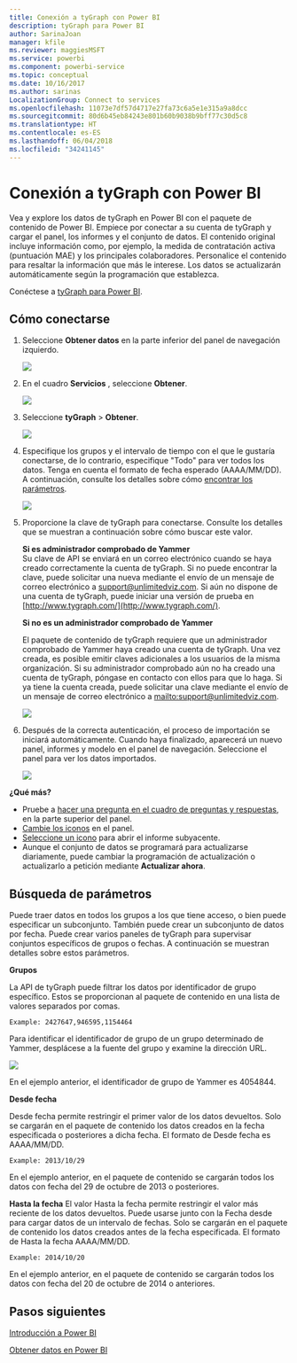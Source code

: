 ```yaml
---
title: Conexión a tyGraph con Power BI
description: tyGraph para Power BI
author: SarinaJoan
manager: kfile
ms.reviewer: maggiesMSFT
ms.service: powerbi
ms.component: powerbi-service
ms.topic: conceptual
ms.date: 10/16/2017
ms.author: sarinas
LocalizationGroup: Connect to services
ms.openlocfilehash: 11073e7df57d4717e27fa73c6a5e1e315a9a8dcc
ms.sourcegitcommit: 80d6b45eb84243e801b60b9038b9bff77c30d5c8
ms.translationtype: HT
ms.contentlocale: es-ES
ms.lasthandoff: 06/04/2018
ms.locfileid: "34241145"
---
```

# <a name="connect-to-tygraph--with-power-bi"></a>Conexión a tyGraph con Power BI
Vea y explore los datos de tyGraph en Power BI con el paquete de contenido de Power BI. Empiece por conectar a su cuenta de tyGraph y cargar el panel, los informes y el conjunto de datos. El contenido original incluye información como, por ejemplo, la medida de contratación activa (puntuación MAE) y los principales colaboradores. Personalice el contenido para resaltar la información que más le interese.  Los datos se actualizarán automáticamente según la programación que establezca.

Conéctese a [tyGraph para Power BI](https://app.powerbi.com/getdata/services/tygraph).

## <a name="how-to-connect"></a>Cómo conectarse
1. Seleccione **Obtener datos** en la parte inferior del panel de navegación izquierdo.
   
   ![](media/service-connect-to-tygraph/getdata.png)
2. En el cuadro **Servicios** , seleccione **Obtener**.
   
   ![](media/service-connect-to-tygraph/services.png)
3. Seleccione **tyGraph** \> **Obtener**.
   
   ![](media/service-connect-to-tygraph/tygraph.png)
4. Especifique los grupos y el intervalo de tiempo con el que le gustaría conectarse, de lo contrario, especifique "Todo" para ver todos los datos. Tenga en cuenta el formato de fecha esperado (AAAA/MM/DD). A continuación, consulte los detalles sobre cómo [encontrar los parámetros](#FindingParams).
   
   ![](media/service-connect-to-tygraph/parameters.png)
5. Proporcione la clave de tyGraph para conectarse. Consulte los detalles que se muestran a continuación sobre cómo buscar este valor.
   
    **Si es administrador comprobado de Yammer**  
    Su clave de API se enviará en un correo electrónico cuando se haya creado correctamente la cuenta de tyGraph. Si no puede encontrar la clave, puede solicitar una nueva mediante el envío de un mensaje de correo electrónico a support@unlimitedviz.com. Si aún no dispone de una cuenta de tyGraph, puede iniciar una versión de prueba en [http://www.tygraph.com/](http://www.tygraph.com/). 
   
    **Si no es un administrador comprobado de Yammer**
   
    El paquete de contenido de tyGraph requiere que un administrador comprobado de Yammer haya creado una cuenta de tyGraph. Una vez creada, es posible emitir claves adicionales a los usuarios de la misma organización. Si su administrador comprobado aún no ha creado una cuenta de tyGraph, póngase en contacto con ellos para que lo haga. Si ya tiene la cuenta creada, puede solicitar una clave mediante el envío de un mensaje de correo electrónico a <mailto:support@unlimitedviz.com>.
   
    ![](media/service-connect-to-tygraph/creds.png)
6. Después de la correcta autenticación, el proceso de importación se iniciará automáticamente. Cuando haya finalizado, aparecerá un nuevo panel, informes y modelo en el panel de navegación. Seleccione el panel para ver los datos importados.
   
    ![](media/service-connect-to-tygraph/dashboard.png)

**¿Qué más?**

* Pruebe a [hacer una pregunta en el cuadro de preguntas y respuestas](power-bi-q-and-a.md), en la parte superior del panel.
* [Cambie los iconos](service-dashboard-edit-tile.md) en el panel.
* [Seleccione un icono](service-dashboard-tiles.md) para abrir el informe subyacente.
* Aunque el conjunto de datos se programará para actualizarse diariamente, puede cambiar la programación de actualización o actualizarlo a petición mediante **Actualizar ahora**.

<a name="FindingParams"></a>

## <a name="finding-parameters"></a>Búsqueda de parámetros
Puede traer datos en todos los grupos a los que tiene acceso, o bien puede especificar un subconjunto. También puede crear un subconjunto de datos por fecha. Puede crear varios paneles de tyGraph para supervisar conjuntos específicos de grupos o fechas. A continuación se muestran detalles sobre estos parámetros.

**Grupos**

La API de tyGraph puede filtrar los datos por identificador de grupo específico. Estos se proporcionan al paquete de contenido en una lista de valores separados por comas. 

    Example: 2427647,946595,1154464


Para identificar el identificador de grupo de un grupo determinado de Yammer, desplácese a la fuente del grupo y examine la dirección URL.

![](media/service-connect-to-tygraph/yammer.png)

En el ejemplo anterior, el identificador de grupo de Yammer es 4054844.

**Desde fecha**

Desde fecha permite restringir el primer valor de los datos devueltos. Solo se cargarán en el paquete de contenido los datos creados en la fecha especificada o posteriores a dicha fecha. El formato de Desde fecha es AAAA/MM/DD. 

    Example: 2013/10/29

En el ejemplo anterior, en el paquete de contenido se cargarán todos los datos con fecha del 29 de octubre de 2013 o posteriores. 

**Hasta la fecha** El valor Hasta la fecha permite restringir el valor más reciente de los datos devueltos. Puede usarse junto con la Fecha desde para cargar datos de un intervalo de fechas. Solo se cargarán en el paquete de contenido los datos creados antes de la fecha especificada. El formato de Hasta la fecha AAAA/MM/DD. 

    Example: 2014/10/20

En el ejemplo anterior, en el paquete de contenido se cargarán todos los datos con fecha del 20 de octubre de 2014 o anteriores. 

## <a name="next-steps"></a>Pasos siguientes
[Introducción a Power BI](service-get-started.md)

[Obtener datos en Power BI](service-get-data.md)

